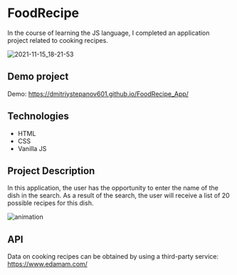 # FoodRecipe

In the course of learning the JS language, I completed an application project related to cooking recipes.

![2021-11-15_18-21-53](https://user-images.githubusercontent.com/61186198/141807694-0e738bfd-2a0f-48ec-b725-8f46555c97f4.png)

## Demo project

Demo: https://dmitriystepanov601.github.io/FoodRecipe_App/

## Technologies

- HTML
- CSS
- Vanilla JS

## Project Description

In this application, the user has the opportunity to enter the name of the dish in the search. As a result of the search, the user will receive a list of 20 possible recipes for this dish.

![animation](https://user-images.githubusercontent.com/61186198/142764473-439182fb-b4c3-44ff-aa12-0b8c564705fb.gif)

## API

Data on cooking recipes can be obtained by using a third-party service: https://www.edamam.com/
